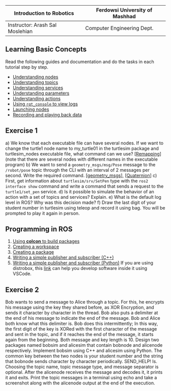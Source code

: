 |  Introduction to Robotics |  Ferdowsi University of Mashhad |
|---|---|
|  Instructor: Arash Sal Moslehian |  Computer Engineering Dept. |

## Learning Basic Concepts
Read the following guides and documentation and do the tasks in each tutorial step by step.
*  [Understanding nodes](https://docs.ros.org/en/humble/Tutorials/Beginner-CLI-Tools/Understanding-ROS2-Nodes/Understanding-ROS2-Nodes.html)
*  [Understanding topics](https://docs.ros.org/en/humble/Tutorials/Beginner-CLI-Tools/Understanding-ROS2-Topics/Understanding-ROS2-Topics.html)
*  [Understanding services](https://docs.ros.org/en/humble/Tutorials/Beginner-CLI-Tools/Understanding-ROS2-Services/Understanding-ROS2-Services.html)
*  [Understanding parameters](https://docs.ros.org/en/humble/Tutorials/Beginner-CLI-Tools/Understanding-ROS2-Parameters/Understanding-ROS2-Parameters.html)
*  [Understanding actions](https://docs.ros.org/en/humble/Tutorials/Beginner-CLI-Tools/Understanding-ROS2-Actions/Understanding-ROS2-Actions.html)
*  [Using `rqt_console` to view logs](https://docs.ros.org/en/humble/Tutorials/Beginner-CLI-Tools/Using-Rqt-Console/Using-Rqt-Console.html)
*  [Launching nodes](https://docs.ros.org/en/humble/Tutorials/Beginner-CLI-Tools/Launching-Multiple-Nodes/Launching-Multiple-Nodes.html)
*  [Recording and playing back data](https://docs.ros.org/en/humble/Tutorials/Beginner-CLI-Tools/Recording-And-Playing-Back-Data/Recording-And-Playing-Back-Data.html)

## Exercise 1

a) We know that each executable file can have several nodes. If we want to change the turtle1 node name to my_turtle01 in the turtlesim package and turtlesim_nodes executable file, what command can we use? [[Remapping](https://design.ros2.org/articles/ros_command_line_arguments.html#name-remapping-rules)] (note that there are several nodes with different names in the executable program)
b) We want to send a `geometry_msgs/msg/Pose` message to the `/robot/pose` topic through the CLI with an interval of 2 messages per second. Write the required command.  [[geometry_msgs](https://docs.ros2.org/latest/api/geometry_msgs/index-msg.html)], [[Quaternion](https://docs.ros.org/en/humble/Tutorials/Intermediate/Tf2/Quaternion-Fundamentals.html)]
c) First, get information about `turtlesim/srv/SetPen` type with the `ros2 interface show` command and write a command that sends a request to the `turtle1/set_pen` service. 
d) Is it possible to simulate the behavior of an action with a set of topics and services? Explain.
e) What is the default log level in ROS? Why was this decision made?
f) Draw the last digit of your student number in turtlesim using teleop and record it using bag. You will be prompted to play it again in person.

## Programming in ROS

1)  [Using **colcon** to build packages](https://docs.ros.org/en/humble/Tutorials/Beginner-Client-Libraries/Colcon-Tutorial.html)
2)   [Creating a workspace](https://docs.ros.org/en/humble/Tutorials/Beginner-Client-Libraries/Creating-A-Workspace/Creating-A-Workspace.html)
3)   [Creating a package](https://docs.ros.org/en/humble/Tutorials/Beginner-Client-Libraries/Creating-Your-First-ROS2-Package.html)
4)   [Writing a simple publisher and subscriber (C++)](https://docs.ros.org/en/humble/Tutorials/Beginner-Client-Libraries/Writing-A-Simple-Cpp-Publisher-And-Subscriber.html)
5)   [Writing a simple publisher and subscriber (Python)](https://docs.ros.org/en/humble/Tutorials/Beginner-Client-Libraries/Writing-A-Simple-Py-Publisher-And-Subscriber.html)
If you are using distrobox, this [link](https://github.com/89luca89/distrobox/blob/main/docs/posts/integrate_vscode_distrobox.md) can help you develop software inside it using VSCode.

## Exercise 2
Bob wants to send a message to Alice through a topic. For this, he encrypts his message using the key they shared before, as XOR Encryption, and sends it character by character in the thread. Bob also puts a delimiter at the end of his message to indicate the end of the message. Bob and Alice both know what this delimiter is. Bob does this intermittently; In this way, the first digit of the key is XORed with the first character of the message and sent in the topic, and if it reaches the end of the message, it starts again from the beginning. Both message and key length is 10.
Design two packages named bobsim and alicesim that contain bobnode and alicenode respectively. Implement bobsim using C++ and alicesim using Python. The common key between the two nodes is your student number and the string that bobnode sends character by character periodically.
SEND_HELP!
Is. Choosing the topic name, topic message type, and message separator is optional. After the alicenode receives the message and decodes it, it prints it and exits.
Print the topic messages in a terminal using echo and take a screenshot along with the alicenode output at the end of the execution.
